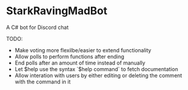 # StarkRavingMadBot
A C# bot for Discord chat
 
 TODO:
  - Make voting more flexilbe/easier to extend functionality
  - Allow polls to perform functions after ending
  - End polls after an amount of time instead of manually
  - Let $help use the syntax `$help command` to fetch documentation
  - Allow interation with users by either editing or deleting the comment with the command in it
